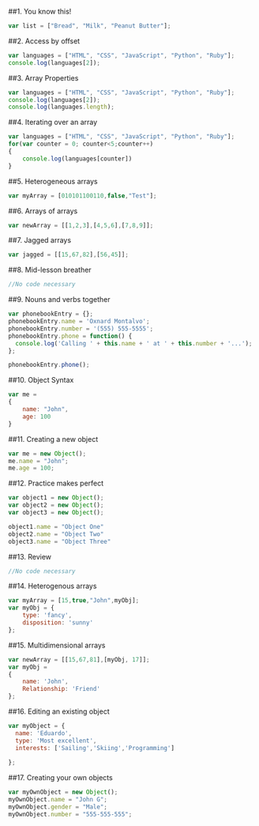 ##1. You know this! 
```script.js
var list = ["Bread", "Milk", "Peanut Butter"];
```
##2. Access by offset
```script.js
var languages = ["HTML", "CSS", "JavaScript", "Python", "Ruby"];
console.log(languages[2]);

```
##3. Array Properties
```script.js
var languages = ["HTML", "CSS", "JavaScript", "Python", "Ruby"];
console.log(languages[2]);
console.log(languages.length);
```
##4. Iterating over an array
```script.js
var languages = ["HTML", "CSS", "JavaScript", "Python", "Ruby"];
for(var counter = 0; counter<5;counter++)
{
    console.log(languages[counter])
}

```
##5. Heterogeneous arrays
```script.js
var myArray = [010101100110,false,"Test"];
```
##6. Arrays of arrays
```script.js
var newArray = [[1,2,3],[4,5,6],[7,8,9]];
```
##7. Jagged arrays
```script.js
var jagged = [[15,67,82],[56,45]];
```
##8. Mid-lesson breather
```script.js
//No code necessary
```
##9. Nouns and verbs together
```script.js
var phonebookEntry = {};
phonebookEntry.name = 'Oxnard Montalvo';
phonebookEntry.number = '(555) 555-5555';
phonebookEntry.phone = function() {
  console.log('Calling ' + this.name + ' at ' + this.number + '...');
};

phonebookEntry.phone();
```
##10. Object Syntax
```script.js
var me =
{
    name: "John",
    age: 100
}
```
##11. Creating a new object
```script.js
var me = new Object();
me.name = "John";
me.age = 100;
```
##12. Practice makes perfect
```script.js
var object1 = new Object();
var object2 = new Object();
var object3 = new Object();

object1.name = "Object One"
object2.name = "Object Two"
object3.name = "Object Three"
```
##13. Review
```script.js
//No code necessary
```
##14. Heterogenous arrays
```script.js
var myArray = [15,true,"John",myObj];
var myObj = {
    type: 'fancy',
    disposition: 'sunny'
};
```
##15. Multidimensional arrays
```script.js
var newArray = [[15,67,81],[myObj, 17]];
var myObj =
{
    name: 'John',
    Relationship: 'Friend'
};
```
##16. Editing an existing object 
```script.js
var myObject = {
  name: 'Eduardo',
  type: 'Most excellent',
  interests: ['Sailing','Skiing','Programming']
  
};
```
##17. Creating your own objects
```script.js
var myOwnObject = new Object();
myOwnObject.name = "John G";
myOwnObject.gender = "Male";
myOwnObject.number = "555-555-555";
```